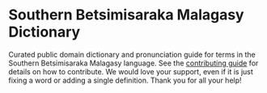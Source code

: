 
# Southern Betsimisaraka Malagasy Dictionary

Curated public domain dictionary and pronunciation guide for terms in the Southern Betsimisaraka Malagasy language. See the [contributing guide](https://github.com/drumworkteam/term/blob/make/.github/contributing.md) for details on how to contribute. We would love your support, even if it is just fixing a word or adding a single definition. Thank you for all your help!